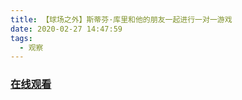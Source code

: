 ```yaml
---
title: 【球场之外】斯蒂芬·库里和他的朋友一起进行一对一游戏
date: 2020-02-27 14:47:59
tags:
  - 观察
---
```


### <a href="https://www.weibo.com/tv/v/Iw905xuTk?fid=1034:4476609886093316" target="_blank">在线观看</a>


